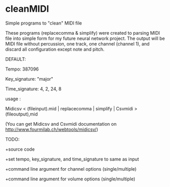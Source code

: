 # cleanMIDI
Simple programs to "clean" MIDI file

These programs (replacecomma & simplify) were created to parsing MIDI file into simple form for my future neural network project. The output will be MIDI file without percussion, one track, one channel (channel 1), and discard all configuration except note and pitch.

DEFAULT:

Tempo: 387096

Key_signature: "major"

Time_signature: 4, 2, 24, 8 

usage :

Midicsv < (fileinput).mid | replacecomma | simplify | Csvmidi > (fileoutput),mid

(You can get Midicsv and Csvmidi documentation on http://www.fourmilab.ch/webtools/midicsv/)

TODO:

+source code

+set tempo, key_signature, and time_signature to same as input

+command line argument for channel options (single/multiple)

+command line argument for volume options (single/multiple)